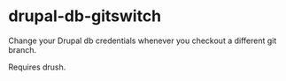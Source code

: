 drupal-db-gitswitch
===================

Change your Drupal db credentials whenever you checkout a different git branch.

Requires drush.
